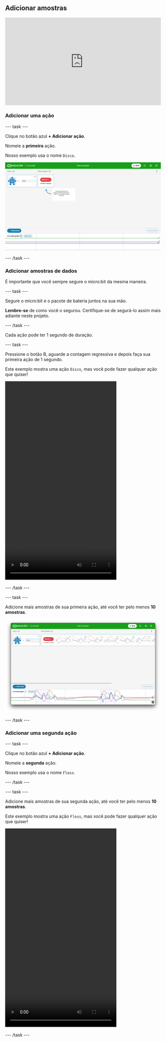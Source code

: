 ## Adicionar amostras

<html>
  <div style="position: relative; overflow: hidden; padding-top: 56.25%;">
    <iframe style="position: absolute; top: 0; left: 0; right: 0; width: 100%; height: 100%; border: none;" src="https://www.youtube.com/embed/wCOEoAI2X28?rel=0&cc_load_policy=1" allowfullscreen allow="accelerometer; autoplay; clipboard-write; encrypted-media; gyroscope; picture-in-picture; web-share"></iframe>
  </div>
</html>

### Adicionar uma ação

--- task ---

Clique no botão azul **+ Adicionar ação**.

Nomeie a **primeira** ação.

Nosso exemplo usa o nome `Disco`.

![Captura de tela mostrando o nome de uma ação](images/action.png)

--- /task ---

### Adicionar amostras de dados

É importante que você sempre segure o micro:bit da mesma maneira.

--- task ---

Segure o micro:bit e o pacote de bateria juntos na sua mão.

**Lembre-se** de como você o segurou. Certifique-se de segurá-lo assim mais adiante neste projeto.

--- /task ---

Cada ação pode ter 1 segundo de duração.

--- task ---

Pressione o botão B, aguarde a contagem regressiva e depois faça sua primeira ação de 1 segundo.

Este exemplo mostra uma ação `Disco`, mas você pode fazer qualquer ação que quiser!

<video width="360" height="640" controls>
  <source src="images/disco.mp4" type="video/mp4" alt="A video of young person recording samples of a dance move">
Your browser does not support the video tag.
</video>

--- /task ---

--- task ---

Adicione mais amostras de sua primeira ação, até você ter pelo menos **10 amostras**.

![Captura de tela mostrando 10 amostras de uma ação](images/disco10.png)

--- /task ---

### Adicionar uma segunda ação

--- task ---

Clique no botão azul **+ Adicionar ação**.

Nomeie a **segunda** ação.

Nosso exemplo usa o nome `Floss`.

--- /task ---

--- task ---

Adicione mais amostras de sua segunda ação, até você ter pelo menos **10 amostras**.

Este exemplo mostra uma ação `Floss`, mas você pode fazer qualquer ação que quiser!

<video width="360" height="640" controls>
  <source src="images/floss.mp4" type="video/mp4" alt="A video of young person recording samples of a dance move">
Your browser does not support the video tag.
</video>

--- /task ---
